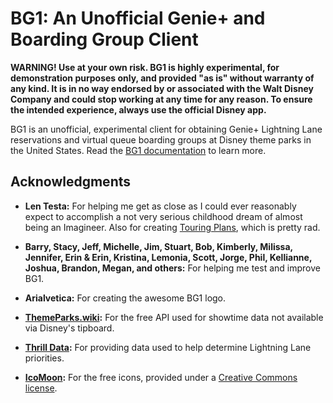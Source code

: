 # BG1: An Unofficial Genie+ and Boarding Group Client

**WARNING! Use at your own risk. BG1 is highly experimental, for demonstration purposes only, and provided "as is" without warranty of any kind. It is in no way endorsed by or associated with the Walt Disney Company and could stop working at any time for any reason. To ensure the intended experience, always use the official Disney app.**

BG1 is an unofficial, experimental client for obtaining Genie+ Lightning Lane reservations and virtual queue boarding groups at Disney theme parks in the United States. Read the [BG1 documentation](https://joelface.github.io/bg1/) to learn more.

## Acknowledgments

- **Len Testa:** For helping me get as close as I could ever reasonably expect to accomplish a not very serious childhood dream of almost being an Imagineer. Also for creating [Touring Plans](https://touringplans.com/), which is pretty rad.

- **Barry, Stacy, Jeff, Michelle, Jim, Stuart, Bob, Kimberly, Milissa, Jennifer, Erin & Erin, Kristina, Lemonia, Scott, Jorge, Phil, Kellianne, Joshua, Brandon, Megan, and others:** For helping me test and improve BG1.

- **Arialvetica:** For creating the awesome BG1 logo.

- **[ThemeParks.wiki](https://themeparks.wiki/):** For the free API used for showtime data not available via Disney's tipboard.

- **[Thrill Data](https://www.thrill-data.com/):** For providing data used to help determine Lightning Lane priorities.

- **[IcoMoon](https://icomoon.io/#icons-icomoon):** For the free icons, provided under a [Creative Commons license](https://creativecommons.org/licenses/by/4.0/).
